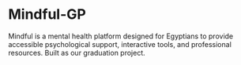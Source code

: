 # Mindful-GP
Mindful is a mental health platform designed for Egyptians to provide accessible psychological support, interactive tools, and professional resources. Built as our graduation project.
